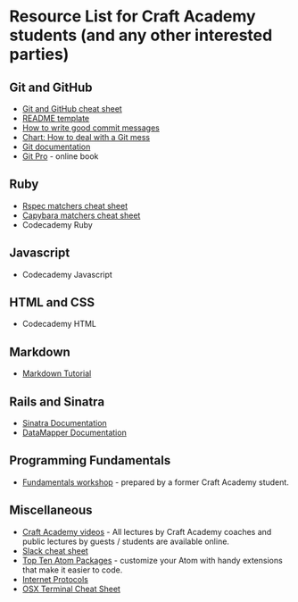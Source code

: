 # Resource List for Craft Academy students (and any other interested parties)

## Git and GitHub
- [Git and GitHub cheat sheet](https://services.github.com/kit/downloads/github-git-cheat-sheet.pdf)
- [README template](https://gist.github.com/PurpleBooth/109311bb0361f32d87a2)
- [How to write good commit messages](http://chris.beams.io/posts/git-commit/)
- [Chart: How to deal with a Git mess](http://justinhileman.info/article/git-pretty/git-pretty.png)
- [Git documentation](https://git-scm.com/docs)
- [Git Pro](http://git-scm.com/book/en/v2) - online book

## Ruby
- [Rspec matchers cheat sheet](http://www.rubypigeon.com/posts/rspec-expectations-cheat-sheet/)
- [Capybara matchers cheat sheet](https://gist.github.com/tomas-stefano/6652111)
- Codecademy Ruby

## Javascript
- Codecademy Javascript

## HTML and CSS
- Codecademy HTML

## Markdown
- [Markdown Tutorial](http://commonmark.org/help/tutorial/)

## Rails and Sinatra
- [Sinatra Documentation](http://www.sinatrarb.com/intro.html)
- [DataMapper Documentation](http://datamapper.org/docs/)

## Programming Fundamentals
- [Fundamentals workshop](https://github.com/AmberWilkie/fundamentals-workshop/blob/master/workshop_main.md) - prepared by a former Craft Academy student.

## Miscellaneous
- [Craft Academy videos](https://www.youtube.com/channel/UCJifjJ-LgbQfTLUvear2gfw) - All lectures by Craft Academy coaches and public lectures by guests / students are available online.
- [Slack cheat sheet](https://www.shortcutfoo.com/app/dojos/slack-win/cheatsheet)
- [Top Ten Atom Packages](https://www.sitepoint.com/10-essential-atom-add-ons/) - customize your Atom with handy extensions that make it easier to code.
- [Internet Protocols](internet_protocols.md)
- [OSX Terminal Cheat Sheet](osx-cheatsheet.md)
